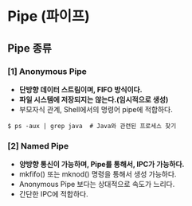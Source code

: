 # Pipe (파이프)

## Pipe 종류
### [1] Anonymous Pipe
- **단방향 데이터 스트림이며, FIFO 방식이다.**
- **파일 시스템에 저장되지는 않는다.(임시적으로 생성)**
- 부모자식 관계, Shell에서의 명령어 pipe에 적합하다. 

```shell
$ ps -aux | grep java  # Java와 관련된 프로세스 찾기
```

### [2] Named Pipe 
- **양방향 통신이 가능하며, Pipe를 통해서, IPC가 가능하다.**
- mkfifo() 또는 mknod() 명령을 통해서 생성 가능하다.
- Anonymous Pipe 보다는 상대적으로 속도가 느리다.
- 간단한 IPC에 적합하다.
